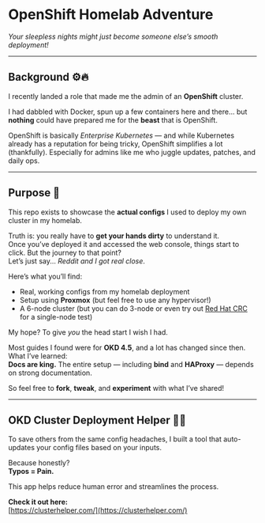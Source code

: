 # **OpenShift Homelab Adventure**  
*Your sleepless nights might just become someone else’s smooth deployment!*  

---

## **Background** ⚙️🔥  
I recently landed a role that made me the admin of an **OpenShift** cluster.  

I had dabbled with Docker, spun up a few containers here and there... but **nothing** could have prepared me for the **beast** that is OpenShift.  

OpenShift is basically *Enterprise Kubernetes* — and while Kubernetes already has a reputation for being tricky, OpenShift simplifies a lot (thankfully). Especially for admins like me who juggle updates, patches, and daily ops.  

---

## **Purpose** 🎯  
This repo exists to showcase the **actual configs** I used to deploy my own cluster in my homelab.  

Truth is: you really have to **get your hands dirty** to understand it.  
Once you’ve deployed it and accessed the web console, things start to click. But the journey to that point?  
Let’s just say... *Reddit and I got real close*.  

Here’s what you’ll find:
- Real, working configs from my homelab deployment  
- Setup using **Proxmox** (but feel free to use any hypervisor!)  
- A 6-node cluster (but you can do 3-node or even try out [Red Hat CRC](https://developers.redhat.com/products/codeready-containers/overview) for a single-node test)  

My hope? To give *you* the head start I wish I had.  

Most guides I found were for **OKD 4.5**, and a lot has changed since then. What I’ve learned:  
**Docs are king.** The entire setup — including **bind** and **HAProxy** — depends on strong documentation.  

So feel free to **fork**, **tweak**, and **experiment** with what I’ve shared!

---

## **OKD Cluster Deployment Helper** 🧰✨  

To save others from the same config headaches, I built a tool that auto-updates your config files based on your inputs.  

Because honestly?  
**Typos = Pain.**  

This app helps reduce human error and streamlines the process.

**Check it out here:**  
[https://clusterhelper.com/](https://clusterhelper.com/)
